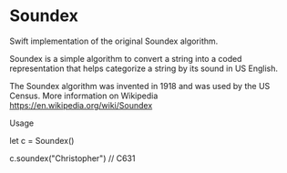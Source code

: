 # Soundex
Swift implementation of the original Soundex algorithm.

Soundex is a simple algorithm to convert a string into a coded representation that helps categorize a string by its sound in US English.

The Soundex algorithm was invented in 1918 and was used by the US Census. More information on Wikipedia https://en.wikipedia.org/wiki/Soundex

Usage

let c = Soundex()

c.soundex("Christopher") // C631
